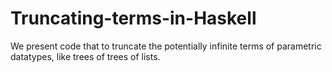Truncating-terms-in-Haskell
===========================

We present code that to truncate the potentially infinite terms of parametric datatypes, like trees of trees of lists.
